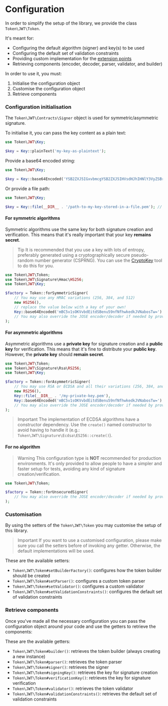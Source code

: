 # Configuration

In order to simplify the setup of the library, we provide the class `Token\JWT\Token`.

It's meant for:

* Configuring the default algorithm (signer) and key(s) to be used
* Configuring the default set of validation constraints
* Providing custom implementation for the [extension points](../guides/extending-the-library.md)
* Retrieving components (encoder, decoder, parser, validator, and builder)

In order to use it, you must:

1. Initialise the configuration object
1. Customise the configuration object
1. Retrieve components

### Configuration initialisation

The `Token\JWT\Contracts\Signer` object is used for symmetric/asymmetric signature.

To initialise it, you can pass the key content as a plain text:

```php
use Token\JWT\Key;

$key = Key::plainText('my-key-as-plaintext');
```

Provide a base64 encoded string:

```php
use Token\JWT\Key;

$key = Key::base64Encoded('YSB2ZXJ5IGxvbmcgYSB2ZXJ5IHVsdHJhIHNlY3VyZSBrZXkgZm9yIG15IGFtYXppbmcgdG9rZW5z');
```

Or provide a file path:

```php
use Token\JWT\Key;

$key = Key::file(__DIR__ . '/path-to-my-key-stored-in-a-file.pem'); // this reads the file and keeps its contents in memory
```

#### For symmetric algorithms

Symmetric algorithms use the same key for both signature creation and verification.
This means that it's really important that your key **remains secret**.

> Tip
> It is recommended that you use a key with lots of entropy, preferably generated using a cryptographically secure pseudo-random number generator (CSPRNG).
> You can use the [CryptoKey](https://github.com/AndrewCarterUK/CryptoKey) tool to do this for you.

```php
use Token\JWT\Token;
use Token\JWT\Signature\Hmac\HS256;
use Token\JWT\Key;

$factory = Token::forSymmetricSigner(
    // You may use any HMAC variations (256, 384, and 512)
    new HS256(),
    // replace the value below with a key of your own!
    Key::base64Encoded('mBC5v1sOKVvbdEitdSBenu59nfNfhwkedkJVNabosTw=')
    // You may also override the JOSE encoder/decoder if needed by providing extra arguments here
);
```

#### For asymmetric algorithms

Asymmetric algorithms use a **private key** for signature creation and a **public key** for verification.
This means that it's fine to distribute your **public key**. However, the **private key** should **remain secret**.

```php
use Token\JWT\Token;
use Token\JWT\Signature\Rsa\RS256;
use Token\JWT\Key;

$factory = Token::forAsymmetricSigner(
    // You may use RSA or ECDSA and all their variations (256, 384, and 512)
    new RS256(),
    Key::file(__DIR__ . '/my-private-key.pem'),
    Key::base64Encoded('mBC5v1sOKVvbdEitdSBenu59nfNfhwkedkJVNabosTw=')
    // You may also override the JOSE encoder/decoder if needed by providing extra arguments here
);
```

> Important
> The implementation of ECDSA algorithms have a constructor dependency.
> Use the `create()` named constructor to avoid having to handle it (e.g.: `Token\JWT\Signature\Ecdsa\ES256::create()`).

#### For no algorithm

> Warning
> This configuration type is **NOT** recommended for production environments.
> It's only provided to allow people to have a simpler and faster setup for tests, avoiding any kind of signature creation/verification.

```php
use Token\JWT\Token;

$factory = Token::forUnsecuredSigner(
    // You may also override the JOSE encoder/decoder if needed by providing extra arguments here
);
```

### Customisation

By using the setters of the `Token\JWT\Token` you may customise the setup of this library.

> Important
> If you want to use a customised configuration, please make sure you call the setters before of invoking any getter.
> Otherwise, the default implementations will be used.

These are the available setters:

* `Token\JWT\Token#setBuilderFactory()`: configures how the token builder should be created
* `Token\JWT\Token#setParser()`: configures a custom token parser
* `Token\JWT\Token#setValidator()`: configures a custom validator
* `Token\JWT\Token#setValidationConstraints()`: configures the default set of validation constraints

### Retrieve components

Once you've made all the necessary configuration you can pass the configuration object around your code and use the getters to retrieve the components:

These are the available getters:

* `Token\JWT\Token#builder()`: retrieves the token builder (always creating a new instance)
* `Token\JWT\Token#parser()`: retrieves the token parser
* `Token\JWT\Token#signer()`: retrieves the signer
* `Token\JWT\Token#signingKey()`: retrieves the key for signature creation
* `Token\JWT\Token#verificationKey()`: retrieves the key for signature verification
* `Token\JWT\Token#validator()`: retrieves the token validator
* `Token\JWT\Token#validationConstraints()`: retrieves the default set of validation constraints
